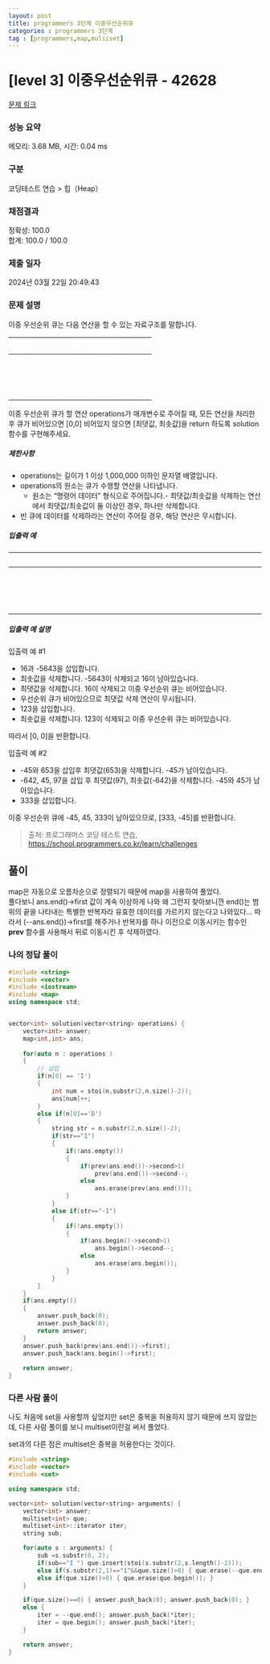 ```yaml
---
layout: post
title: programmers 3단계 이중우선순위큐
categories : programmers 3단계
tag : [programmers,map,muliiset]
---
```


<style>
    table, th, td {
        color: white;
    }
</style>

# [level 3] 이중우선순위큐 - 42628 

[문제 링크](https://school.programmers.co.kr/learn/courses/30/lessons/42628) 

### 성능 요약

메모리: 3.68 MB, 시간: 0.04 ms

### 구분

코딩테스트 연습 > 힙（Heap）

### 채점결과

정확성: 100.0<br/>합계: 100.0 / 100.0

### 제출 일자

2024년 03월 22일 20:49:43

### 문제 설명

<p>이중 우선순위 큐는 다음 연산을 할 수 있는 자료구조를 말합니다.</p>
<table class="table">
        <thead><tr>
<th>명령어</th>
<th>수신 탑(높이)</th>
</tr>
</thead>
        <tbody><tr>
<td>I 숫자</td>
<td>큐에 주어진 숫자를 삽입합니다.</td>
</tr>
<tr>
<td>D 1</td>
<td>큐에서 최댓값을 삭제합니다.</td>
</tr>
<tr>
<td>D -1</td>
<td>큐에서 최솟값을 삭제합니다.</td>
</tr>
</tbody>
      </table>
<p>이중 우선순위 큐가 할 연산 operations가 매개변수로 주어질 때, 모든 연산을 처리한 후 큐가 비어있으면 [0,0] 비어있지 않으면 [최댓값, 최솟값]을 return 하도록 solution 함수를 구현해주세요.</p>

<h5>제한사항</h5>

<ul>
<li>operations는 길이가 1 이상 1,000,000 이하인 문자열 배열입니다.</li>
<li>operations의 원소는 큐가 수행할 연산을 나타냅니다.

<ul>
<li>원소는 “명령어 데이터” 형식으로 주어집니다.- 최댓값/최솟값을 삭제하는 연산에서 최댓값/최솟값이 둘 이상인 경우, 하나만 삭제합니다.</li>
</ul></li>
<li>빈 큐에 데이터를 삭제하라는 연산이 주어질 경우, 해당 연산은 무시합니다.</li>
</ul>

<h5>입출력 예</h5>
<table class="table">
        <thead><tr>
<th>operations</th>
<th>return</th>
</tr>
</thead>
        <tbody><tr>
<td>["I 16", "I -5643", "D -1", "D 1", "D 1", "I 123", "D -1"]</td>
<td>[0,0]</td>
</tr>
<tr>
<td>["I -45", "I 653", "D 1", "I -642", "I 45", "I 97", "D 1", "D -1", "I 333"]</td>
<td>[333, -45]</td>
</tr>
</tbody>
      </table>
<h5>입출력 예 설명</h5>

<p>입출력 예 #1</p>

<ul>
<li>16과 -5643을 삽입합니다.</li>
<li>최솟값을 삭제합니다. -5643이 삭제되고 16이 남아있습니다.</li>
<li>최댓값을 삭제합니다. 16이 삭제되고 이중 우선순위 큐는 비어있습니다.</li>
<li>우선순위 큐가 비어있으므로 최댓값 삭제 연산이 무시됩니다.</li>
<li>123을 삽입합니다.</li>
<li>최솟값을 삭제합니다. 123이 삭제되고 이중 우선순위 큐는 비어있습니다.</li>
</ul>

<p>따라서 [0, 0]을 반환합니다.</p>

<p>입출력 예 #2</p>

<ul>
<li>-45와 653을 삽입후 최댓값(653)을 삭제합니다. -45가 남아있습니다.</li>
<li>-642, 45, 97을 삽입 후 최댓값(97), 최솟값(-642)을 삭제합니다. -45와 45가 남아있습니다.</li>
<li>333을 삽입합니다.</li>
</ul>

<p>이중 우선순위 큐에 -45, 45, 333이 남아있으므로, [333, -45]를 반환합니다.</p>


> 출처: 프로그래머스 코딩 테스트 연습, https://school.programmers.co.kr/learn/challenges

## 풀이

map은 자동으로 오름차순으로 정렬되기 때문에 map을 사용하여 풀었다.   
풀다보니 ans.end()->first 값이 계속 이상하게 나와 왜 그런지 찾아보니깐 end()는 범위의 끝을 나타내는 특별한 반복자라 유효한 데이터를 가르키지 않는다고 나와있다...
따라서 (--ans.end())->first를 해주거나 반복자를 하나 이전으로 이동시키는 함수인 **prev** 함수를 사용해서 뒤로 이동시킨 후 삭제하였다.


### 나의 정답 풀이

```c++
#include <string>
#include <vector>
#include <iostream>
#include <map>
using namespace std;


vector<int> solution(vector<string> operations) {
    vector<int> answer;
    map<int,int> ans;
    
    for(auto n : operations )
    {
        // 삽입
        if(n[0] == 'I')
        {
            int num = stoi(n.substr(2,n.size()-2));            
            ans[num]++;           
        }
        else if(n[0]=='D')
        {
            string str = n.substr(2,n.size()-2);
            if(str=="1") 
            {     
                if(!ans.empty())
                {    
                    if(prev(ans.end())->second>1)
                        prev(ans.end())->second--;
                    else
                        ans.erase(prev(ans.end()));
                }
            }
            else if(str=="-1")
            {
                if(!ans.empty())
                {                 
                    if(ans.begin()->second>1)
                        ans.begin()->second--;
                    else
                        ans.erase(ans.begin());
                }
            }
        }
    }
    if(ans.empty()) 
    {
        answer.push_back(0);
        answer.push_back(0);
        return answer;
    }
    answer.push_back(prev(ans.end())->first);
    answer.push_back(ans.begin()->first);
        
    return answer;
}
```   

### 다른 사람 풀이

나도 처음에 set을 사용할까 싶었지만 set은 중복을 허용하지 않기 때문에 쓰지 않았는데, 다른 사람 풀이를 보니 multiset이란걸 써서 풀었다.   

set과의 다른 점은 multiset은 중복을 허용한다는 것이다.

```c++
#include <string>
#include <vector>
#include <set>

using namespace std;

vector<int> solution(vector<string> arguments) {
    vector<int> answer;
    multiset<int> que;
    multiset<int>::iterator iter;
    string sub;

    for(auto s : arguments) {
        sub =s.substr(0, 2);
        if(sub=="I ") que.insert(stoi(s.substr(2,s.length()-2))); 
        else if(s.substr(2,1)=="1"&&que.size()>0) { que.erase(--que.end()); }
        else if(que.size()>0) { que.erase(que.begin()); }
    }

    if(que.size()==0) { answer.push_back(0); answer.push_back(0); }
    else { 
        iter = --que.end(); answer.push_back(*iter); 
        iter = que.begin(); answer.push_back(*iter);
    }

    return answer;
}
```